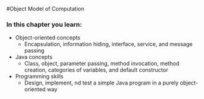 #Object Model of Computation

### In this chapter you learn:
* Object-oriented concepts
    * Encapsulation, information hiding, interface, service, and message passing
* Java concepts
    * Class, object, parameter passing, method invocation, method creation, categories of variables, and default 
    constructor
* Programming skills
    * Design, implement, nd test a simple Java program in a purely object-oriented way     